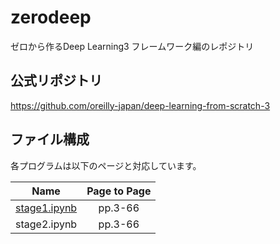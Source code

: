 # zerodeep

ゼロから作るDeep Learning3 フレームワーク編のレポジトリ
<br>

## 公式リポジトリ
https://github.com/oreilly-japan/deep-learning-from-scratch-3
<br>

## ファイル構成
各プログラムは以下のページと対応しています。<br>

|Name|Page to Page|
|:--:|:--:|
|[stage1.ipynb](/stage1.ipynb)|pp.3-66|
|stage2.ipynb|pp.3-66|
